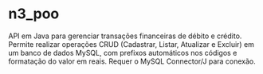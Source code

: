 # n3_poo
API em Java para gerenciar transações financeiras de débito e crédito. Permite realizar operações CRUD (Cadastrar, Listar, Atualizar e Excluir) em um banco de dados MySQL, com prefixos automáticos nos códigos e formatação do valor em reais. Requer o MySQL Connector/J para conexão.
